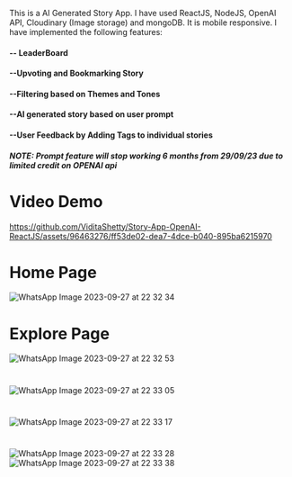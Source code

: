 This is a AI Generated Story App.
I have used ReactJS, NodeJS, OpenAI API, Cloudinary (Image storage) and mongoDB.
It is mobile responsive.
I have implemented the following features:
#### -- LeaderBoard 
#### --Upvoting and Bookmarking Story 
#### --Filtering based on Themes and Tones 
#### --AI generated story based on user prompt 
#### --User Feedback by Adding Tags to individual stories

##### NOTE: Prompt feature will stop working 6 months from 29/09/23 due to limited credit on OPENAI api
# Video Demo
https://github.com/ViditaShetty/Story-App-OpenAI-ReactJS/assets/96463276/ff53de02-dea7-4dce-b040-895ba6215970

# Home Page
![WhatsApp Image 2023-09-27 at 22 32 34](https://github.com/ViditaShetty/Story-App-OpenAI-ReactJS/assets/96463276/73d08392-09d7-4434-b2ea-7b45ae45182c)

# Explore Page
![WhatsApp Image 2023-09-27 at 22 32 53](https://github.com/ViditaShetty/Story-App-OpenAI-ReactJS/assets/96463276/c30d9f7d-2ab9-4319-bb6f-df9532316ec3)

#
![WhatsApp Image 2023-09-27 at 22 33 05](https://github.com/ViditaShetty/Story-App-OpenAI-ReactJS/assets/96463276/39863d37-2765-4d50-9a77-15950b0265ce)
#
![WhatsApp Image 2023-09-27 at 22 33 17](https://github.com/ViditaShetty/Story-App-OpenAI-ReactJS/assets/96463276/f616f30d-1826-44c6-a752-ddb29bce8770)
#
![WhatsApp Image 2023-09-27 at 22 33 28](https://github.com/ViditaShetty/Story-App-OpenAI-ReactJS/assets/96463276/65487e24-b16e-44db-86d6-30bea373b111)
![WhatsApp Image 2023-09-27 at 22 33 38](https://github.com/ViditaShetty/Story-App-OpenAI-ReactJS/assets/96463276/3d6a6f88-5b86-4b99-b395-1f8c34a8d6b4)


